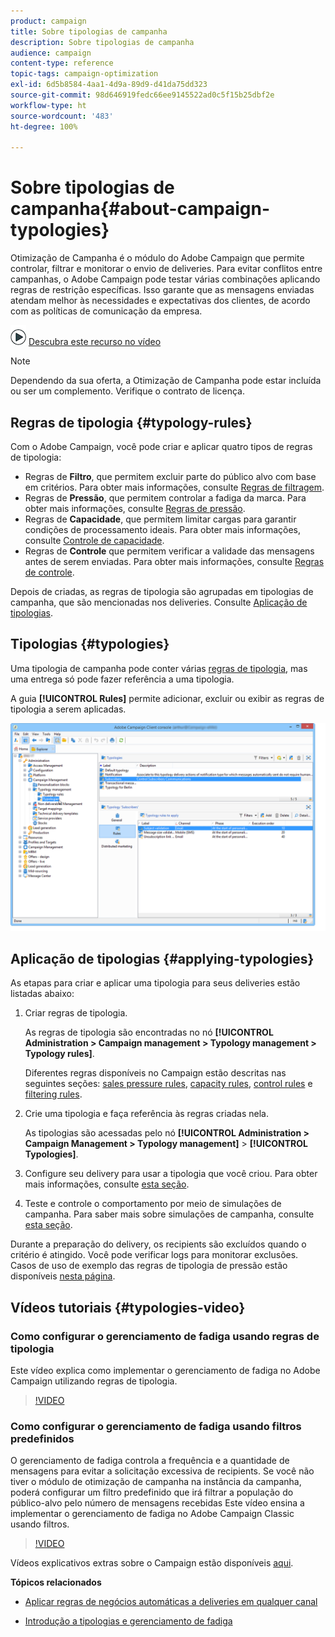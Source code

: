 ```yaml
---
product: campaign
title: Sobre tipologias de campanha
description: Sobre tipologias de campanha
audience: campaign
content-type: reference
topic-tags: campaign-optimization
exl-id: 6d5b8584-4aa1-4d9a-89d9-d41da75dd323
source-git-commit: 98d646919fedc66ee9145522ad0c5f15b25dbf2e
workflow-type: ht
source-wordcount: '483'
ht-degree: 100%

---
```


# Sobre tipologias de campanha{#about-campaign-typologies}

<!--
>[!AVAILABILITY]
>
>:warning: This capability is not available in Campaign v8. [Learn more](https://experienceleague.adobe.com/docs/campaign/campaign-v8/campaign-home.html)
-->

Otimização de Campanha é o módulo do Adobe Campaign que permite controlar, filtrar e monitorar o envio de deliveries. Para evitar conflitos entre campanhas, o Adobe Campaign pode testar várias combinações aplicando regras de restrição específicas. Isso garante que as mensagens enviadas atendam melhor às necessidades e expectativas dos clientes, de acordo com as políticas de comunicação da empresa.

![](assets/do-not-localize/how-to-video.png) [Descubra este recurso no vídeo](#typologies-video)

>[!NOTE]
>
>Dependendo da sua oferta, a Otimização de Campanha pode estar incluída ou ser um complemento. Verifique o contrato de licença.

## Regras de tipologia {#typology-rules}

Com o Adobe Campaign, você pode criar e aplicar quatro tipos de regras de tipologia:

* Regras de **Filtro**, que permitem excluir parte do público alvo com base em critérios. Para obter mais informações, consulte [Regras de filtragem](../../campaign/using/filtering-rules.md).
* Regras de **Pressão**, que permitem controlar a fadiga da marca. Para obter mais informações, consulte [Regras de pressão](../../campaign/using/pressure-rules.md).
* Regras de **Capacidade**, que permitem limitar cargas para garantir condições de processamento ideais. Para obter mais informações, consulte [Controle de capacidade](../../campaign/using/consistency-rules.md#controlling-capacity).
* Regras de **Controle** que permitem verificar a validade das mensagens antes de serem enviadas. Para obter mais informações, consulte [Regras de controle](../../campaign/using/control-rules.md).

Depois de criadas, as regras de tipologia são agrupadas em tipologias de campanha, que são mencionadas nos deliveries. Consulte [Aplicação de tipologias](#applying-typologies).

## Tipologias {#typologies}

Uma tipologia de campanha pode conter várias [regras de tipologia](#typology-rules), mas uma entrega só pode fazer referência a uma tipologia.

A guia **[!UICONTROL Rules]** permite adicionar, excluir ou exibir as regras de tipologia a serem aplicadas.

![](assets/campaign_opt_rules_tab.png)

## Aplicação de tipologias {#applying-typologies}

As etapas para criar e aplicar uma tipologia para seus deliveries estão listadas abaixo:

1. Criar regras de tipologia.

   As regras de tipologia são encontradas no nó **[!UICONTROL Administration > Campaign management > Typology management > Typology rules]**.

   Diferentes regras disponíveis no Campaign estão descritas nas seguintes seções: [sales pressure rules](../../campaign/using/pressure-rules.md), [capacity rules](../../campaign/using/consistency-rules.md#controlling-capacity), [control rules](../../campaign/using/control-rules.md) e [filtering rules](../../campaign/using/filtering-rules.md).

1. Crie uma tipologia e faça referência às regras criadas nela.

   As tipologias são acessadas pelo nó **[!UICONTROL Administration > Campaign Management > Typology management]** > **[!UICONTROL Typologies]**.

1. Configure seu delivery para usar a tipologia que você criou. Para obter mais informações, consulte [esta seção](../../campaign/using/applying-rules.md#applying-a-typology-to-a-delivery).
1. Teste e controle o comportamento por meio de simulações de campanha. Para saber mais sobre simulações de campanha, consulte [esta seção](../../campaign/using/campaign-simulations.md).

Durante a preparação do delivery, os recipients são excluídos quando o critério é atingido. Você pode verificar logs para monitorar exclusões. Casos de uso de exemplo das regras de tipologia de pressão estão disponíveis [nesta página](../../campaign/using/pressure-rules.md#use-cases-on-pressure-rules).

## Vídeos tutoriais {#typologies-video}

### Como configurar o gerenciamento de fadiga usando regras de tipologia

Este vídeo explica como implementar o gerenciamento de fadiga no Adobe Campaign utilizando regras de tipologia.

>[!VIDEO](https://video.tv.adobe.com/v/25090?quality=12)

### Como configurar o gerenciamento de fadiga usando filtros predefinidos

O gerenciamento de fadiga controla a frequência e a quantidade de mensagens para evitar a solicitação excessiva de recipients. Se você não tiver o módulo de otimização de campanha na instância da campanha, poderá configurar um filtro predefinido que irá filtrar a população do público-alvo pelo número de mensagens recebidas
Este vídeo ensina a implementar o gerenciamento de fadiga no Adobe Campaign Classic usando filtros.

>[!VIDEO](https://video.tv.adobe.com/v/25091?quality=12)

Vídeos explicativos extras sobre o Campaign estão disponíveis [aqui](https://experienceleague.adobe.com/docs/campaign-classic-learn/tutorials/overview.html?lang=pt-BR).

**Tópicos relacionados**

* [Aplicar regras de negócios automáticas a deliveries em qualquer canal](https://helpx.adobe.com/br/campaign/kb/simplifying-campaign-management-acc.html#Applyautomaticbusinessrulestodeliveriesonanychannel)

* [Introdução a tipologias e gerenciamento de fadiga](../../campaign/using/pressure-rules.md)

